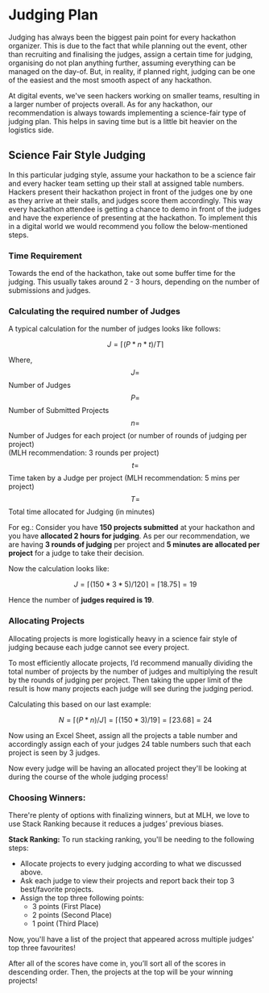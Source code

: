 # Judging Plan

Judging has always been the biggest pain point for every hackathon organizer. This is due to the fact that while planning out the event, other than recruiting and finalising the judges, assign a certain time for judging, organising do not plan anything further, assuming everything can be managed on the day-of. But, in reality, if planned right, judging can be one of the easiest and the most smooth aspect of any hackathon.

At digital events, we've seen hackers working on smaller teams, resulting in a larger number of projects overall. As for any hackathon, our recommendation is always towards implementing a science-fair type of judging plan. This helps in saving time but is a little bit heavier on the logistics side.

## Science Fair Style Judging

In this particular judging style, assume your hackathon to be a science fair and every hacker team setting up their stall at assigned table numbers. Hackers present their hackathon project in front of the judges one by one as they arrive at their stalls, and judges score them accordingly. This way every hackathon attendee is getting a chance to demo in front of the judges and have the experience of presenting at the hackathon. To implement this in a digital world we would recommend you follow the below-mentioned steps.

### Time Requirement

Towards the end of the hackathon, take out some buffer time for the judging. This usually takes around 2 - 3 hours, depending on the number of submissions and judges.

### Calculating the required number of Judges

A typical calculation for the number of judges looks like follows:  
  
 $$J = ⌈(P * n * t )/ T⌉$$   
  
Where,  
 $$J = $$ Number of Judges  
 $$P = $$ Number of Submitted Projects  
 $$n = $$ Number of Judges for each project \(or number of rounds of judging per project\)  
            \(MLH recommendation: 3 rounds per project\)  
 $$t = $$ Time taken by a Judge per project \(MLH recommendation: 5 mins per project\)  
 $$T = $$ Total time allocated for Judging \(in minutes\)  


For eg.: Consider you have **150 projects submitted** at your hackathon and you have **allocated 2 hours for judging**. As per our recommendation, we are having **3 rounds of judging** per project and **5 minutes are allocated per project** for a judge to take their decision.  
  
Now the calculation looks like:  
  
 $$J = ⌈(150 * 3 * 5) / 120⌉ = ⌈18.75⌉ = 19$$   
  
Hence the number of **judges required is 19**.

### Allocating Projects

Allocating projects is more logistically heavy in a science fair style of judging because each judge cannot see every project. 

To most efficiently allocate projects, I’d recommend manually dividing the total number of projects by the number of judges and multiplying the result by the rounds of judging per project. Then taking the upper limit of the result is how many projects each judge will see during the judging period. 

Calculating this based on our last example:

$$N = ⌈(P * n )/ J⌉ = ⌈(150 * 3) / 19⌉ = ⌈23.68⌉=  24$$ 

Now using an Excel Sheet, assign all the projects a table number and accordingly assign each of your judges 24 table numbers such that each project is seen by 3 judges.

Now every judge will be having an allocated project they'll be looking at during the course of the whole judging process!

### Choosing Winners: 

There're plenty of options with finalizing winners, but at MLH, we love to use Stack Ranking because it reduces a judges’ previous biases. 

**Stack Ranking:** To run stacking ranking, you'll be needing to the following steps:

* Allocate projects to every judging according to what we discussed above.
* Ask each judge to view their projects and report back their top 3 best/favorite projects.
* Assign the top three following points:
  * 3 points \(First Place\) 
  * 2 points \(Second Place\)
  * 1 point \(Third Place\)

Now, you'll have a list of the project that appeared across multiple judges' top three favourites!

After all of the scores have come in, you’ll sort all of the scores in descending order. Then, the projects at the top will be your winning projects!

